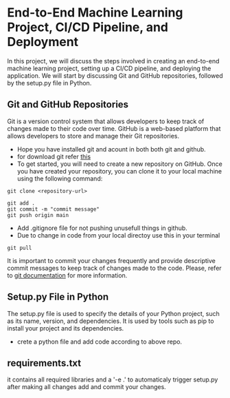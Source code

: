 ﻿# End-to-End Machine Learning Project, CI/CD Pipeline, and Deployment
 
 In this project, we will discuss the steps involved in creating an end-to-end machine learning project, setting up a CI/CD pipeline, and deploying the application. We will start by discussing Git and GitHub repositories, followed by the setup.py file in Python.
 
 ## Git and GitHub Repositories
 
 Git is a version control system that allows developers to keep track of changes made to their code over time. GitHub is a web-based platform that allows developers to store and manage their Git repositories.
* Hope you have installed git and acount in both both git and github.
* for download git refer [this]([https://git-scm.com/downloads])
* To get started, you will need to create a new repository on GitHub. Once you have created your repository, you can clone it to your local machine using the following command:
 
 
 ```Git clone from repository
 git clone <repository-url>
 ```

```
git add .
git commit -m "commit message"
git push origin main
```
* Add .gitignore file  for not pushing unusefull things in github.
* Due to change in code from your local directoy use this in your terminal
```
git pull
```
It is important to commit your changes frequently and provide descriptive commit messages to keep track of changes made to the code.
Please, refer to [git documentation]([https://git-scm.com/docs]) for more information.

## Setup.py File in Python

The setup.py file is used to specify the details of your Python project, such as its name, version, and dependencies. It is used by tools such as pip to install your project and its dependencies.
* crete a python file and add code according to above repo.

## requirements.txt
it contains all required libraries  and a '-e .' to automaticaly trigger setup.py
after making all changes add and commit your changes.
